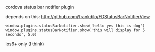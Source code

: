 cordova status bar notifier plugin

depends on this: http://github.com/frankdilo/FDStatusBarNotifierView

    window.plugins.statusBarNotifier.show('hello yes this is dog')
    window.plugins.statusBarNotifier.show('this will display for 5 seconds', 5.0)

ios6+ only (I think)
